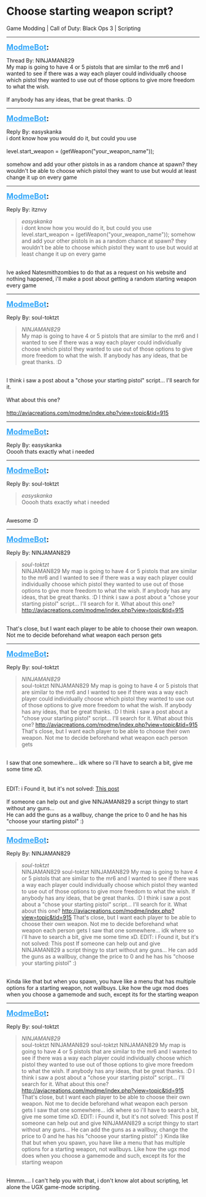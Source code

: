 # Choose starting weapon script?
Game Modding | Call of Duty: Black Ops 3 | Scripting

---
<strong style="font-size: 1.4em;"><span style="text-decoration: underline;text-decoration-color: #34a7f9;"><span style="color:#34a7f9;">ModmeBot</span></span>:</strong>

<p>Thread By: NINJAMAN829<br />My map is going to have 4 or 5 pistols that are similar to the mr6 and I wanted to see if there was a way each player could individually choose which pistol they wanted to use out of those options to give more freedom to what the wish.<br /> <br />If anybody has any ideas, that be great thanks. :D</p>

---
<strong style="font-size: 1.4em;"><span style="text-decoration: underline;text-decoration-color: #34a7f9;"><span style="color:#34a7f9;">ModmeBot</span></span>:</strong>

<p>Reply By: easyskanka<br />i dont know how you would do it, but could you use <br /> <br />    level.start_weapon = (getWeapon(&quot;your_weapon_name&quot;));<br /> <br />somehow and add your other pistols in as a random chance at spawn? they wouldn&#39;t be able to choose which pistol they want to use but would at least change it up on every game</p>

---
<strong style="font-size: 1.4em;"><span style="text-decoration: underline;text-decoration-color: #34a7f9;"><span style="color:#34a7f9;">ModmeBot</span></span>:</strong>

<p>Reply By: itznvy<br /><blockquote><em>easyskanka</em><br />i dont know how you would do it, but could you use        level.start_weapon = (getWeapon(&quot;your_weapon_name&quot;));   somehow and add your other pistols in as a random chance at spawn? they wouldn&#39;t be able to choose which pistol they want to use but would at least change it up on every game   </blockquote><br /> Ive asked Natesmithzombies to do that as a request on his website and nothing happened, i&#39;ll make a post about getting a random starting weapon every game</p>

---
<strong style="font-size: 1.4em;"><span style="text-decoration: underline;text-decoration-color: #34a7f9;"><span style="color:#34a7f9;">ModmeBot</span></span>:</strong>

<p>Reply By: soul-toktzt<br /><blockquote><em>NINJAMAN829</em><br />My map is going to have 4 or 5 pistols that are similar to the mr6 and I wanted to see if there was a way each player could individually choose which pistol they wanted to use out of those options to give more freedom to what the wish.   If anybody has any ideas, that be great thanks. :D</blockquote><br /> I think i saw a post about a &quot;chose your starting pistol&quot; script... I&#39;ll search for it.<br /> <br />What about this one?<br /> <br /><a href="http://aviacreations.com/modme/index.php?view=topic&tid=915">http://aviacreations.com/modme/index.php?view=topic&amp;tid=915</a></p>

---
<strong style="font-size: 1.4em;"><span style="text-decoration: underline;text-decoration-color: #34a7f9;"><span style="color:#34a7f9;">ModmeBot</span></span>:</strong>

<p>Reply By: easyskanka<br />Ooooh thats exactly what i needed</p>

---
<strong style="font-size: 1.4em;"><span style="text-decoration: underline;text-decoration-color: #34a7f9;"><span style="color:#34a7f9;">ModmeBot</span></span>:</strong>

<p>Reply By: soul-toktzt<br /><blockquote><em>easyskanka</em><br />Ooooh thats exactly what i needed</blockquote><br /> Awesome :D</p>

---
<strong style="font-size: 1.4em;"><span style="text-decoration: underline;text-decoration-color: #34a7f9;"><span style="color:#34a7f9;">ModmeBot</span></span>:</strong>

<p>Reply By: NINJAMAN829<br /><blockquote><em>soul-toktzt</em><br />NINJAMAN829 My map is going to have 4 or 5 pistols that are similar to the mr6 and I wanted to see if there was a way each player could individually choose which pistol they wanted to use out of those options to give more freedom to what the wish.   If anybody has any ideas, that be great thanks. :D  I think i saw a post about a &quot;chose your starting pistol&quot; script... I&#39;ll search for it.   What about this one?   <a href="http://aviacreations.com/modme/index.php?view=topic&tid=915">http://aviacreations.com/modme/index.php?view=topic&amp;tid=915</a></blockquote><br /> That&#39;s close, but I want each player to be able to choose their own weapon. Not me to decide beforehand what weapon each person gets</p>

---
<strong style="font-size: 1.4em;"><span style="text-decoration: underline;text-decoration-color: #34a7f9;"><span style="color:#34a7f9;">ModmeBot</span></span>:</strong>

<p>Reply By: soul-toktzt<br /><blockquote><em>NINJAMAN829</em><br />soul-toktzt NINJAMAN829 My map is going to have 4 or 5 pistols that are similar to the mr6 and I wanted to see if there was a way each player could individually choose which pistol they wanted to use out of those options to give more freedom to what the wish.   If anybody has any ideas, that be great thanks. :D  I think i saw a post about a &quot;chose your starting pistol&quot; script... I&#39;ll search for it.   What about this one?   <a href="http://aviacreations.com/modme/index.php?view=topic&tid=915">http://aviacreations.com/modme/index.php?view=topic&amp;tid=915</a>  That&#39;s close, but I want each player to be able to choose their own weapon. Not me to decide beforehand what weapon each person gets</blockquote><br /> I saw that one somewhere... idk where so i&#39;ll have to search a bit, give me some time xD.<br /> <br /> <br />EDIT: i Found it, but it&#39;s not solved: <a href="http://aviacreations.com/modme/index.php?view=topic&tid=707">This post</a><br /> <br />If someone can help out and give NINJAMAN829 a script thingy to start without any guns...<br />He can add the guns as a wallbuy, change the price to 0 and he has his &quot;choose your starting pistol&quot; :)</p>

---
<strong style="font-size: 1.4em;"><span style="text-decoration: underline;text-decoration-color: #34a7f9;"><span style="color:#34a7f9;">ModmeBot</span></span>:</strong>

<p>Reply By: NINJAMAN829<br /><blockquote><em>soul-toktzt</em><br />NINJAMAN829 soul-toktzt NINJAMAN829 My map is going to have 4 or 5 pistols that are similar to the mr6 and I wanted to see if there was a way each player could individually choose which pistol they wanted to use out of those options to give more freedom to what the wish.   If anybody has any ideas, that be great thanks. :D  I think i saw a post about a &quot;chose your starting pistol&quot; script... I&#39;ll search for it.   What about this one?   <a href="http://aviacreations.com/modme/index.php?view=topic&tid=915">http://aviacreations.com/modme/index.php?view=topic&amp;tid=915</a>  That&#39;s close, but I want each player to be able to choose their own weapon. Not me to decide beforehand what weapon each person gets  I saw that one somewhere... idk where so i&#39;ll have to search a bit, give me some time xD.     EDIT: i Found it, but it&#39;s not solved: This post   If someone can help out and give NINJAMAN829 a script thingy to start without any guns... He can add the guns as a wallbuy, change the price to 0 and he has his &quot;choose your starting pistol&quot; :)</blockquote><br /> Kinda like that but when you spawn, you have like a menu that has multiple options for a starting weapon, not wallbuys. Like how the ugx mod does when you choose a gamemode and such, except its for the starting weapon</p>

---
<strong style="font-size: 1.4em;"><span style="text-decoration: underline;text-decoration-color: #34a7f9;"><span style="color:#34a7f9;">ModmeBot</span></span>:</strong>

<p>Reply By: soul-toktzt<br /><blockquote><em>NINJAMAN829</em><br />soul-toktzt NINJAMAN829 soul-toktzt NINJAMAN829 My map is going to have 4 or 5 pistols that are similar to the mr6 and I wanted to see if there was a way each player could individually choose which pistol they wanted to use out of those options to give more freedom to what the wish.   If anybody has any ideas, that be great thanks. :D  I think i saw a post about a &quot;chose your starting pistol&quot; script... I&#39;ll search for it.   What about this one?   <a href="http://aviacreations.com/modme/index.php?view=topic&tid=915">http://aviacreations.com/modme/index.php?view=topic&amp;tid=915</a>  That&#39;s close, but I want each player to be able to choose their own weapon. Not me to decide beforehand what weapon each person gets  I saw that one somewhere... idk where so i&#39;ll have to search a bit, give me some time xD.     EDIT: i Found it, but it&#39;s not solved: This post   If someone can help out and give NINJAMAN829 a script thingy to start without any guns... He can add the guns as a wallbuy, change the price to 0 and he has his &quot;choose your starting pistol&quot; :)  Kinda like that but when you spawn, you have like a menu that has multiple options for a starting weapon, not wallbuys. Like how the ugx mod does when you choose a gamemode and such, except its for the starting weapon</blockquote><br /> Hmmm.... I can&#39;t help you with that, i don&#39;t know alot about scripting, let alone the UGX game-mode scripting.</p>
